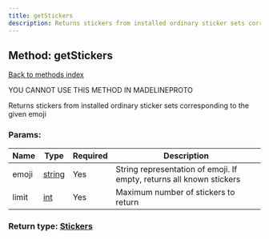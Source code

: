 ```yaml
---
title: getStickers
description: Returns stickers from installed ordinary sticker sets corresponding to the given emoji
---
```

## Method: getStickers  
[Back to methods index](index.md)


YOU CANNOT USE THIS METHOD IN MADELINEPROTO


Returns stickers from installed ordinary sticker sets corresponding to the given emoji

### Params:

| Name     |    Type       | Required | Description |
|----------|---------------|----------|-------------|
|emoji|[string](../types/string.md) | Yes|String representation of emoji. If empty, returns all known stickers|
|limit|[int](../types/int.md) | Yes|Maximum number of stickers to return|


### Return type: [Stickers](../types/Stickers.md)

